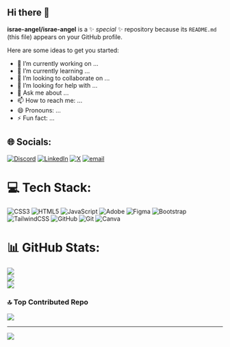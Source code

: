 ## Hi there 👋


**israe-angel/israe-angel** is a ✨ _special_ ✨ repository because its `README.md` (this file) appears on your GitHub profile.

Here are some ideas to get you started:

- 🔭 I’m currently working on ...
- 🌱 I’m currently learning ...
- 👯 I’m looking to collaborate on ...
- 🤔 I’m looking for help with ...
- 💬 Ask me about ...
- 📫 How to reach me: ...
- 😄 Pronouns: ...
- ⚡ Fun fact: ...



## 🌐 Socials:
[![Discord](https://img.shields.io/badge/Discord-%237289DA.svg?logo=discord&logoColor=white)](https://discord.gg/israe_angel_03232) [![LinkedIn](https://img.shields.io/badge/LinkedIn-%230077B5.svg?logo=linkedin&logoColor=white)](https://linkedin.com/in/www.linkedin.com/in/israe-boulaich-322780266) [![X](https://img.shields.io/badge/X-black.svg?logo=X&logoColor=white)](https://x.com/https://x.com/IsraeBoulaich) [![email](https://img.shields.io/badge/Email-D14836?logo=gmail&logoColor=white)](mailto:israeboulaich2003@gmail.com) 

# 💻 Tech Stack:
![CSS3](https://img.shields.io/badge/css3-%231572B6.svg?style=for-the-badge&logo=css3&logoColor=white) ![HTML5](https://img.shields.io/badge/html5-%23E34F26.svg?style=for-the-badge&logo=html5&logoColor=white) ![JavaScript](https://img.shields.io/badge/javascript-%23323330.svg?style=for-the-badge&logo=javascript&logoColor=%23F7DF1E) ![Adobe](https://img.shields.io/badge/adobe-%23FF0000.svg?style=for-the-badge&logo=adobe&logoColor=white) ![Figma](https://img.shields.io/badge/figma-%23F24E1E.svg?style=for-the-badge&logo=figma&logoColor=white) ![Bootstrap](https://img.shields.io/badge/bootstrap-%238511FA.svg?style=for-the-badge&logo=bootstrap&logoColor=white) ![TailwindCSS](https://img.shields.io/badge/tailwindcss-%2338B2AC.svg?style=for-the-badge&logo=tailwind-css&logoColor=white) ![GitHub](https://img.shields.io/badge/github-%23121011.svg?style=for-the-badge&logo=github&logoColor=white) ![Git](https://img.shields.io/badge/git-%23F05033.svg?style=for-the-badge&logo=git&logoColor=white) ![Canva](https://img.shields.io/badge/Canva-%2300C4CC.svg?style=for-the-badge&logo=Canva&logoColor=white)
# 📊 GitHub Stats:
![](https://github-readme-stats.vercel.app/api?username=israe-angel&theme=dark&hide_border=false&include_all_commits=true&count_private=true)<br/>
![](https://nirzak-streak-stats.vercel.app/?user=israe-angel&theme=dark&hide_border=false)<br/>
![](https://github-readme-stats.vercel.app/api/top-langs/?username=israe-angel&theme=dark&hide_border=false&include_all_commits=true&count_private=true&layout=compact)

### 🔝 Top Contributed Repo
![](https://github-contributor-stats.vercel.app/api?username=israe-angel&limit=5&theme=dark&combine_all_yearly_contributions=true)

---
[![](https://visitcount.itsvg.in/api?id=israe-angel&icon=0&color=0)](https://visitcount.itsvg.in)

<!-- Proudly created with GPRM ( https://gprm.itsvg.in ) -->
